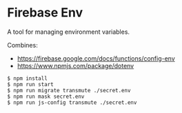 # Firebase Env

A tool for managing environment variables.

Combines:

- https://firebase.google.com/docs/functions/config-env
- https://www.npmjs.com/package/dotenv

```
$ npm install
$ npm run start
$ npm run migrate transmute ./secret.env 
$ npm run mask secret.env 
$ npm run js-config transmute ./secret.env 
```